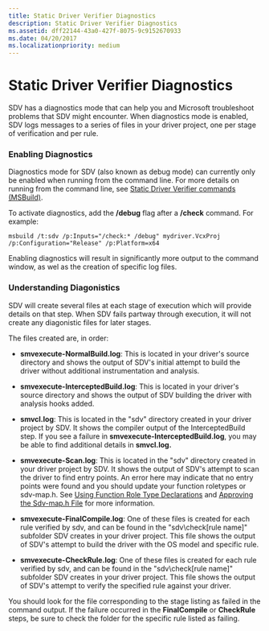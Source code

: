 ```yaml
---
title: Static Driver Verifier Diagnostics
description: Static Driver Verifier Diagnostics
ms.assetid: dff22144-43a0-427f-8075-9c9152670933
ms.date: 04/20/2017
ms.localizationpriority: medium
---
```


# Static Driver Verifier Diagnostics


SDV has a diagnostics mode that can help you and Microsoft troubleshoot problems that SDV might encounter. When diagnostics mode is enabled, SDV logs messages to a series of files in your driver project, one per stage of verification and per rule.

### <span id="enabling_diagnostics"></span><span id="ENABLING_DIAGNOSTICS"></span>Enabling Diagnostics

Diagnostics mode for SDV (also known as debug mode) can currently only be enabled when running from the command line.  For more details on running from the command line, see [Static Driver Verifier commands (MSBuild)](-static-driver-verifier-commands--msbuild-.md).

To activate diagnostics, add the **/debug** flag after a **/check** command.  For example:

```
msbuild /t:sdv /p:Inputs="/check:* /debug" mydriver.VcxProj /p:Configuration="Release" /p:Platform=x64
```

Enabling diagnostics will result in significantly more output to the command window, as wel as the creation of specific log files.

### <span id="enabling_diagnostics"></span><span id="ENABLING_DIAGNOSTICS"></span>Understanding Diagonistics

SDV will create several files at each stage of execution which will provide details on that step.  When SDV fails partway through execution, it will not create any diagonistic files for later stages.

The files created are, in order:
* **smvexecute-NormalBuild.log**: This is located in your driver's source directory and shows the output of SDV's initial attempt to build the driver without additional instrumentation and analysis.
* **smvexecute-InterceptedBuild.log**: This is located in your driver's source directory and shows the output of SDV building the driver with analysis hooks added.  
* **smvcl.log**: This is located in the "sdv" directory created in your driver project by SDV.  It shows the compiler output of the InterceptedBuild step.  If you see a failure in **smvexecute-InterceptedBuild.log**, you may be able to find additional details in **smvcl.log.**

* **smvexecute-Scan.log**: This is located in the "sdv" directory created in your driver project by SDV.  It shows the output of SDV's attempt to scan the driver to find entry points.  An error here may indicate that no entry points were found and you should update your function roletypes or sdv-map.h.  See [Using Function Role Type Declarations](using-function-role-type-declarations.md) and [Approving the Sdv-map.h File](approving-the-sdv-map-h-file.md) for more information.
* **smvexecute-FinalCompile.log**: One of these files is created for each rule verified by sdv, and can be found in the "sdv\check\[rule name]" subfolder SDV creates in your driver project.  This file shows the output of SDV's attempt to build the driver with the OS model and specific rule.  
* **smvexecute-CheckRule.log**: One of these files is created for each rule verified by sdv, and can be found in the "sdv\check\[rule name]" subfolder SDV creates in your driver project.  This file shows the output of SDV's attempt to verify the specified rule against your driver.

You should look for the file corresponding to the stage listing as failed in the command output.  If the failure occurred in the **FinalCompile** or **CheckRule** steps, be sure to check the folder for the specific rule listed as failing.

